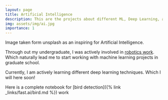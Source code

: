 ```yaml
---
layout: page
title: Artificial Intelligence
description: This are the projects about different ML, Deep Learning, and Data Science projects
img: assets/img/ai.jpg
importance: 1
---
```


<!--
- Artifical intellegince
    - include ml and deeplearning projects
-->

<div class="row">
    <div class="col-sm mt-3 mt-md-0">
        <img class="img-fluid rounded z-depth-1" src="{{ '/assets/img/ai.jpg' | relative_url }}" alt="" title="example image"/>
    </div>
</div>
<div class="caption">
    Image taken form unsplash as an inspiring for Artificial Intelligence.
</div>

Through out my undergraduate, I was actively involved in [robotics work](https://youtu.be/7-twuA5gL-4?si=s-ba2eCZYmQTDOoK). Which naturally lead me to start working with machine learning projects in graduate school.

Currently, I am actively learning different deep learning techniques. Which I will here soon!


Here is a complete notebook for [bird detection]({% link _links/fast.ai/bird.md %}) work
